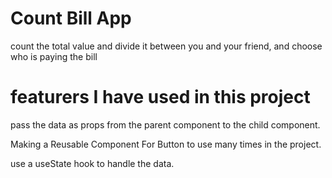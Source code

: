 # Count Bill App 
count the total value and divide it between you and your friend,
and choose who is paying the bill

# featurers I have used in this project 
pass the data as props from the parent component to the child component.

Making a Reusable Component For Button to use many times in the project.

use a useState hook to handle the data.
